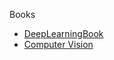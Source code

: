 Books

- [DeepLearningBook](https://github.com/HFTrader/DeepLearningBook)
- [Computer Vision](http://www.computervisionmodels.com/)
